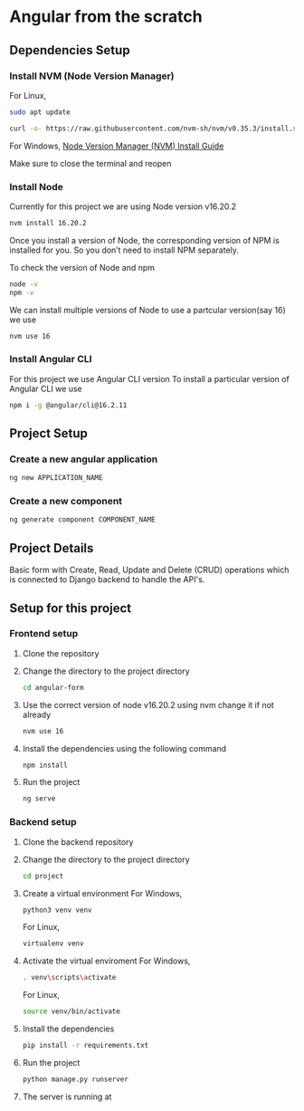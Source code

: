 # Angular from the scratch

## Dependencies Setup


### Install NVM (Node Version Manager)

For Linux,

```bash
sudo apt update
```


```bash
curl -o- https://raw.githubusercontent.com/nvm-sh/nvm/v0.35.3/install.sh | bash
```

For Windows,
[Node Version Manager (NVM) Install Guide](https://www.freecodecamp.org/news/node-version-manager-nvm-install-guide/)



Make sure to close the terminal and reopen

### Install Node

Currently for this project we are using Node version v16.20.2

```bash
nvm install 16.20.2
```

Once you install a version of Node, the corresponding version of NPM is installed for you. So you don’t need to install NPM separately.

To check the version of Node and npm

```bash
node -v
npm -v
```

We can install multiple versions of Node to use a partcular version(say 16) we use 

```bash
nvm use 16
```



### Install Angular CLI

For this project we use Angular CLI version
To install a particular version of Angular CLI we use 
```bash
npm i -g @angular/cli@16.2.11
```



## Project Setup



### Create a new angular application


```bash
ng new APPLICATION_NAME
```

### Create a new component

```bash 
ng generate component COMPONENT_NAME
```


## Project Details

Basic form with Create, Read, Update and Delete (CRUD) operations which is connected to Django backend to handle the API's.



## Setup for this project


### Frontend setup

1.  Clone the repository [](https://www.freecodecamp.org/news/node-version-manager-nvm-install-guide/)


2.  Change the directory to the project directory 
    ```bash
    cd angular-form
    ```


3.  Use the correct version of node v16.20.2 using nvm change it if not already
    ```bash
    nvm use 16
    ```




4.  Install the dependencies using the following command
    ```bash
    npm install
    ```

5.  Run the project
    ```bash
    ng serve
    ```


### Backend setup

1.  Clone the backend repository [](https://github.com/UtkJaiswal/Django-CRUD-Form)

2.  Change the directory to the project directory 
    ```bash
    cd project
    ```

3.  Create a virtual environment
    For Windows,
    ```bash
    python3 venv venv
    ```

    For Linux,
    ```bash
    virtualenv venv
    ```

4.  Activate the virtual enviroment
    For Windows,
    ```bash
    . venv\scripts\activate
    ```

    For Linux,
    ```bash
    source venv/bin/activate
    ```

5. Install the dependencies
    ```bash
    pip install -r requirements.txt
    ```

6.  Run the project
    ```bash
    python manage.py runserver
    ```

7.  The server is running at [](localhost:8000)